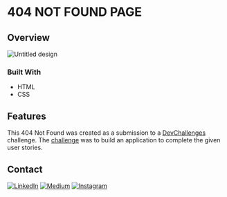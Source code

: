 # 404 NOT FOUND PAGE 

## Overview

![Untitled design](https://user-images.githubusercontent.com/43924299/224300684-b4480660-f209-430a-bb3d-670de58f6702.png)

### Built With

- HTML
- CSS

## Features

<!-- List the features of your application or follow the template. Don't share the figma file here :) -->

This 404 Not Found was created as a submission to a [DevChallenges](https://devchallenges.io/challenges) challenge. The [challenge](https://devchallenges.io/challenges/wBunSb7FPrIepJZAg0sY) was to build an application to complete the given user stories.

## Contact

[![LinkedIn](https://img.shields.io/badge/linkedin-%230077B5.svg?style=for-the-badge&logo=linkedin&logoColor=white)](https://www.linkedin.com/in/ncharanaraj/)
[![Medium](https://img.shields.io/badge/Medium-12100E?style=for-the-badge&logo=medium&logoColor=white)](https://medium.com/@ncharanaraj)
[![Instagram](https://img.shields.io/badge/Instagram-%23E4405F.svg?style=for-the-badge&logo=Instagram&logoColor=white)](https://www.instagram.com/itscharanraj/)
